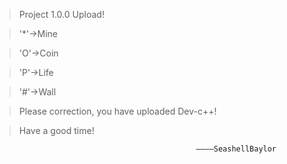 >Project 1.0.0 Upload!

>'*'->Mine

>'O'->Coin

>'P'->Life

>'#'->Wall

>Please correction, you have uploaded Dev-c++!

>Have a good time!

                                                 ————SeashellBaylor
